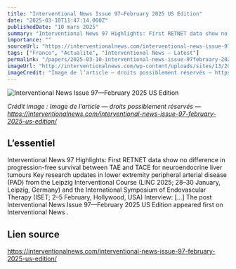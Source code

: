 ```yaml
---
title: "Interventional News Issue 97—February 2025 US Edition"
date: "2025-03-10T11:47:14.000Z"
publishedDate: "10 mars 2025"
summary: "Interventional News 97 Highlights: First RETNET data show no difference in progression-free survival between TAE and TACE for neuroendocrine liver tumours Key research updates in lower extremity peripheral arterial disease (PAD) from the Leipzig Interventional Course (LINC 2025; 28–30 January, Leipzig, Germany) and the International Symposium of Endovascular Therapy (ISET; 2–5 February, Hollywood, USA) Interview: [&#8230;] The post Interventional News Issue 97—February 2025 US Edition appeared first on Interventional News ."
importance: ""
sourceUrl: "https://interventionalnews.com/interventional-news-issue-97-february-2025-us-edition/"
tags: ["France", "Actualité", "Interventional News — Latest"]
permalink: "/papers/2025-03-10-interventional-news-issue-97february-2025-us-edition"
imageUrl: "http://interventionalnews.com/wp-content/uploads/sites/13/2025/03/Screenshot-2025-03-10-113612.png"
imageCredit: "Image de l’article — droits possiblement réservés — https://interventionalnews.com/interventional-news-issue-97-february-2025-us-edition/"
---
```


![Interventional News Issue 97—February 2025 US Edition](http://interventionalnews.com/wp-content/uploads/sites/13/2025/03/Screenshot-2025-03-10-113612.png)

*Crédit image : Image de l’article — droits possiblement réservés — https://interventionalnews.com/interventional-news-issue-97-february-2025-us-edition/*

## L’essentiel

Interventional News 97 Highlights: First RETNET data show no difference in progression-free survival between TAE and TACE for neuroendocrine liver tumours Key research updates in lower extremity peripheral arterial disease (PAD) from the Leipzig Interventional Course (LINC 2025; 28–30 January, Leipzig, Germany) and the International Symposium of Endovascular Therapy (ISET; 2–5 February, Hollywood, USA) Interview: [&#8230;] The post Interventional News Issue 97—February 2025 US Edition appeared first on Interventional News .

## Lien source

https://interventionalnews.com/interventional-news-issue-97-february-2025-us-edition/
